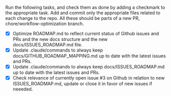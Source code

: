Run the following tasks, and check them as done by adding a checkmark to the appropriate task. Add and commit only the appropriate files related to each change to the repo. All these should be parts of a new PR, chore/workflow-optimization branch.

- [x] Optimize ROADMAP.md to reflect current status of Github issues and PRs and the new docs structure and the new docs/ISSUES_ROADMAP.md file.
- [x] Update .claude/commands to always keep docs/GITHUB_ROADMAP_MAPPING.md up to date with the latest issues and PRs.
- [x] Update .claude/commands to always keep docs/ISSUES_ROADMAP.md up to date with the latest issues and PRs.
- [x] Check relevance of currently open issue #3 on Github in relation to new ISSUES_ROADMAP.md, update or close it in favor of new issues if neeeded.
